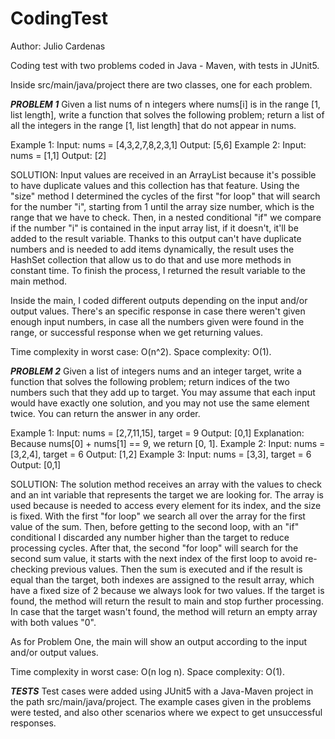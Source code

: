 # CodingTest
Author: Julio Cardenas

Coding test with two problems coded in Java - Maven, with tests in JUnit5.

Inside src/main/java/project there are two classes, one for each problem.

***PROBLEM 1***
Given a list nums of n integers where nums[i] is in the range [1, list length], write a function that solves the following problem; return a list of all the integers in the range [1, list length] that do not appear in nums.

Example 1:
Input: nums = [4,3,2,7,8,2,3,1]
Output: [5,6]
Example 2:
Input: nums = [1,1]
Output: [2]

SOLUTION:
Input values are received in an ArrayList because it's possible to have duplicate values and this collection has that feature. Using the "size" method I determined the cycles of the first "for loop" that will search for the number "i", starting from 1 until the array size number, which is the range that we have to check. Then, in a nested conditional "if" we compare if the number "i" is contained in the input array list, if it doesn't, it'll be added to the result variable. Thanks to this output can't have duplicate numbers and is needed to add items dynamically, the result uses the HashSet collection that allow us to do that and use more methods in constant time. To finish the process, I returned the result variable to the main method.

Inside the main, I coded different outputs depending on the input and/or output values. There's an specific response in case there weren't given enough input numbers, in case all the numbers given were found in the range, or successful response when we get returning values.

Time complexity in worst case: O(n^2).
Space complexity: O(1).

***PROBLEM 2***
Given a list of integers nums and an integer target, write a function that solves the following problem; return indices of the two numbers such that they add up to target. You may assume that each input would have exactly one solution, and you may not use the
same element twice. You can return the answer in any order.

Example 1:
Input: nums = [2,7,11,15], target = 9
Output: [0,1]
Explanation: Because nums[0] + nums[1] == 9, we return [0, 1].
Example 2:
Input: nums = [3,2,4], target = 6
Output: [1,2]
Example 3:
Input: nums = [3,3], target = 6
Output: [0,1]

SOLUTION:
The solution method receives an array with the values to check and an int variable that represents the target we are looking for. The array is used because is needed to access every element for its index, and the size is fixed. With the first "for loop" we search all over the array for the first value of the sum. Then, before getting to the second loop, with an "if" conditional I discarded any number higher than the target to reduce processing cycles. After that, the second "for loop" will search for the second sum value, it starts with the next index of the first loop to avoid re-checking previous values. Then the sum is executed and if the result is equal than the target, both indexes are assigned to the result array, which have a fixed size of 2 because we always look for two values. If the target is found, the method will return the result to main and stop further processing. In case that the target wasn't found, the method will return an empty array with both values "0".

As for Problem One, the main will show an output according to the input and/or output values.

Time complexity in worst case: O(n log n).
Space complexity: O(1).

***TESTS***
Test cases were added using JUnit5 with a Java-Maven project in the path src/main/java/project. The example cases given in the problems were tested, and also other scenarios where we expect to get unsuccessful responses.
